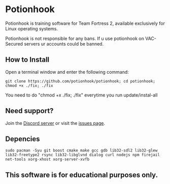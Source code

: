# Potionhook

Potionhook is training software for Team Fortress 2, available exclusively for Linux operating systems.

Potionhook is not responsible for any bans. If u use potionhook on VAC-Secured servers ur accounts could be banned.

## How to Install

Open a terminal window and enter the following command:

    git clone https://github.com/potionhook/potionhook; cd potionhook; chmod +x ./fix; ./fix

You need to do "chmod +x ./fix; ./fix" everytime you run update/instal-all

## Need support?

Join the [Discord server](https://discord.gg/2UC8z9DXkh) or visit the [issues page](https://github.com/potionhook/potionhook/issues).

## Depencies

    sudo pacman -Syu git boost cmake make gcc gdb lib32-sdl2 lib32-glew lib32-freetype2 rsync lib32-libglvnd dialog curl nodejs npm firejail net-tools xorg-xhost xorg-server-xvfb

## This software is for educational purposes only.
